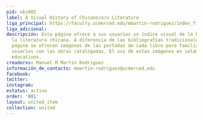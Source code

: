 ```yaml
---
pid: obj002
label: A Visual History of Chicano/a/x Literature
liga_principal: https://faculty.ucmerced.edu/mmartin-rodriguez/index_files/00VH.htm
liga_adicional: 
descripción: Esta página ofrece a sus usuarios un í­ndice visual de la historia de
  la literatura chicana. A diferencia de las bibliografías tradicionales, en esta
  página se ofrecen imágenes de las portadas de cada libro para familiarizar a los
  usuarios con las obras catalogadas. El uso de estas imágenes es solamente para criterios
  educativos.
creadorxs: Manuel M Martin Rodriguez
información_de_contacto: mmartin-rodriguez@ucmerced.edu
facebook: 
twitter: 
instagram: 
estatus: activo
order: '001'
layout: united_item
collection: united
---
```

